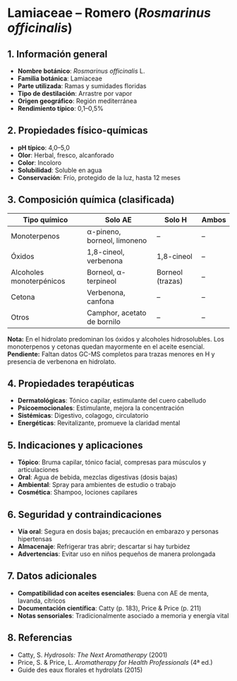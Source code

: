 # Lamiaceae – Romero (*Rosmarinus officinalis*)

## 1. Información general
- **Nombre botánico**: *Rosmarinus officinalis* L.
- **Familia botánica**: Lamiaceae
- **Parte utilizada**: Ramas y sumidades floridas
- **Tipo de destilación**: Arrastre por vapor
- **Origen geográfico**: Región mediterránea
- **Rendimiento típico**: 0,1–0,5%

## 2. Propiedades físico-químicas
- **pH típico**: 4,0–5,0
- **Olor**: Herbal, fresco, alcanforado
- **Color**: Incoloro
- **Solubilidad**: Soluble en agua
- **Conservación**: Frío, protegido de la luz, hasta 12 meses

## 3. Composición química (clasificada)
| Tipo químico              | Solo AE                       | Solo H                | Ambos                  |
|--------------------------|-------------------------------|-----------------------|------------------------|
| Monoterpenos             | α-pineno, borneol, limoneno   | –                     | –                      |
| Óxidos                    | 1,8-cineol, verbenona         | 1,8-cineol            | –                      |
| Alcoholes monoterpénicos | Borneol, α-terpineol          | Borneol (trazas)      | –                      |
| Cetona                   | Verbenona, canfona            | –                     | –                      |
| Otros                    | Camphor, acetato de bornilo   | –                     | –                      |

**Nota:** En el hidrolato predominan los óxidos y alcoholes hidrosolubles. Los monoterpenos y cetonas quedan mayormente en el aceite esencial.
**Pendiente:** Faltan datos GC-MS completos para trazas menores en H y presencia de verbenona en hidrolato.

## 4. Propiedades terapéuticas
- **Dermatológicas**: Tónico capilar, estimulante del cuero cabelludo
- **Psicoemocionales**: Estimulante, mejora la concentración
- **Sistémicas**: Digestivo, colagogo, circulatorio
- **Energéticas**: Revitalizante, promueve la claridad mental

## 5. Indicaciones y aplicaciones
- **Tópico**: Bruma capilar, tónico facial, compresas para músculos y articulaciones
- **Oral**: Agua de bebida, mezclas digestivas (dosis bajas)
- **Ambiental**: Spray para ambientes de estudio o trabajo
- **Cosmética**: Shampoo, lociones capilares

## 6. Seguridad y contraindicaciones
- **Vía oral**: Segura en dosis bajas; precaución en embarazo y personas hipertensas
- **Almacenaje**: Refrigerar tras abrir; descartar si hay turbidez
- **Advertencias**: Evitar uso en niños pequeños de manera prolongada

## 7. Datos adicionales
- **Compatibilidad con aceites esenciales**: Buena con AE de menta, lavanda, cítricos
- **Documentación científica**: Catty (p. 183), Price & Price (p. 211)
- **Notas sensoriales**: Tradicionalmente asociado a memoria y energía vital

## 8. Referencias
- Catty, S. *Hydrosols: The Next Aromatherapy* (2001)
- Price, S. & Price, L. *Aromatherapy for Health Professionals* (4ª ed.)
- Guide des eaux florales et hydrolats (2015)

